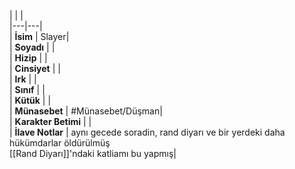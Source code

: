 |  |  |<br>|---|---|<br>| **İsim** | Slayer|<br>| **Soyadı** | |<br>| **Hizip** | |<br>| **Cinsiyet** | |<br>| **Irk** | |<br>| **Sınıf** | |<br>| **Kütük** | |<br>| **Münasebet** | #Münasebet/Düşman|<br>| **Karakter Betimi** | |<br>| **İlave Notlar** | aynı gecede soradin, rand diyarı ve bir yerdeki  daha hükümdarlar öldürülmüş<br>[[Rand Diyarı]]'ndaki katliamı bu yapmış|<br>